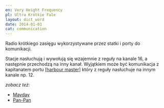 ```yaml
---
en: Very Height Frequency
pl: Ultra Krótkie Fale
layout: dict_word
date: 2014-01-01
cat: communication
---
```


Radio krótkiego zasięgu wykorzystywane przez statki i porty do komunikacji.

Stacje nasłuchują i wywołują się wzajemnie z reguły na kanale 16, a następnie przechodzą na inny kanał.
Wyjątkiem może być komunikacja z kapitanatem portu [[harbour master](/dict/harbour-master.html)] 
który z reguły nasłuchuje na innym kanale np. 12.

*zobacz też:*

* [Mayday](/dict/Mayday.html)
* [Pan-Pan](/dict/Pan-Pan.html)
